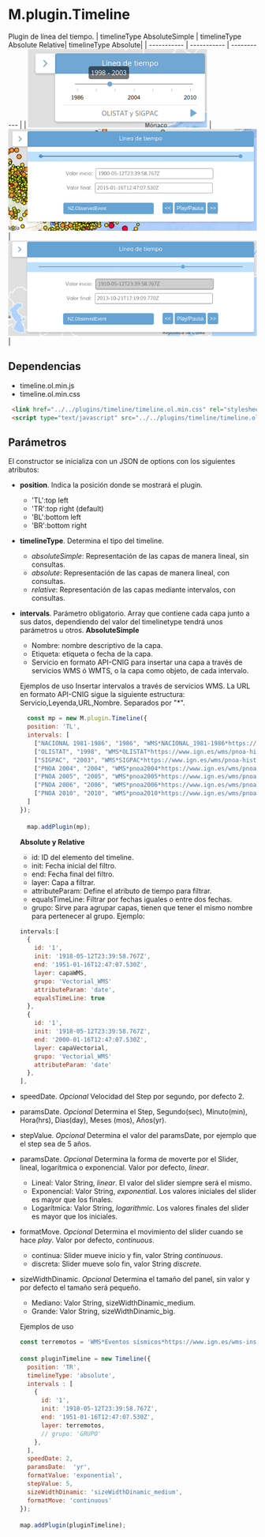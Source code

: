 # M.plugin.Timeline

Plugin de línea del tiempo.
| timelineType AbsoluteSimple  | timelineType Absolute Relative| timelineType Absolute|
| ----------- | ----------- | ----------- |
| ![Timeline Básico](./img/timeline_img.png "Timeline Básico")     | ![Timeline Dinámico](./img/timeline_imgDinamic.png "Timeline Dinámico")      | ![Timeline Absoluto](./img/timeline_imgDinamic2.png "Timeline Absoluto")      |


## Dependencias

- timeline.ol.min.js
- timeline.ol.min.css


```html
 <link href="../../plugins/timeline/timeline.ol.min.css" rel="stylesheet" />
 <script type="text/javascript" src="../../plugins/timeline/timeline.ol.min.js"></script>
```

## Parámetros


El constructor se inicializa con un JSON de options con los siguientes atributos:

- **position**. Indica la posición donde se mostrará el plugin.
  - 'TL':top left
  - 'TR':top right (default)
  - 'BL':bottom left
  - 'BR':bottom right

- **timelineType**. Determina el tipo del timeline.
  - _absoluteSimple_: Representación de las capas de manera lineal, sin consultas.
  - _absolute_: Representación de las capas de manera lineal, con consultas.
  - _relative_: Representación de las capas mediante intervalos, con consultas.

- **intervals**. Parámetro obligatorio. Array que contiene cada capa junto a sus datos, dependiendo del valor del timelinetype tendrá unos parámetros u otros.
  **AbsoluteSimple**
  - Nombre: nombre descriptivo de la capa.
  - Etiqueta: etiqueta o fecha de la capa.
  - Servicio en formato API-CNIG para insertar una capa a través de servicios WMS ó WMTS, o la capa como objeto, de cada intervalo.
  
  Ejemplos de uso
  Insertar intervalos a través de servicios WMS. La URL en formato API-CNIG sigue la siguiente estructura: Servicio,Leyenda,URL,Nombre. Separados por "*".
  ```javascript
    const mp = new M.plugin.Timeline({
    position: 'TL',
    intervals: [
      ["NACIONAL 1981-1986", "1986", "WMS*NACIONAL_1981-1986*https://www.ign.es/wms/pnoa-historico*NACIONAL_1981-1986"],
      ["OLISTAT", "1998", "WMS*OLISTAT*https://www.ign.es/wms/pnoa-historico*OLISTAT"],
      ["SIGPAC", "2003", "WMS*SIGPAC*https://www.ign.es/wms/pnoa-historico*SIGPAC"],
      ["PNOA 2004", "2004", "WMS*pnoa2004*https://www.ign.es/wms/pnoa-historico*pnoa2004"],
      ["PNOA 2005", "2005", "WMS*pnoa2005*https://www.ign.es/wms/pnoa-historico*pnoa2005"],
      ["PNOA 2006", "2006", "WMS*pnoa2006*https://www.ign.es/wms/pnoa-historico*pnoa2006"],
      ["PNOA 2010", "2010", "WMS*pnoa2010*https://www.ign.es/wms/pnoa-historico*pnoa2010"]
    ]
  });

    map.addPlugin(mp);
  ```

  **Absolute y Relative**
  - id: ID del elemento del timeline.
  - init: Fecha inicial del filtro.
  - end: Fecha final del filtro.
  - layer: Capa a filtrar.
  - attributeParam: Define el atributo de tiempo para filtrar.
  - equalsTimeLine: Filtrar por fechas iguales o entre dos fechas. 
  - grupo: Sirve para agrupar capas, tienen que tener el mismo nombre para pertenecer al grupo. Ejemplo:
  ```javascript
  intervals:[
    {
      id: '1',
      init: '1918-05-12T23:39:58.767Z',
      end: '1951-01-16T12:47:07.530Z',
      layer: capaWMS,
      grupo: 'Vectorial_WMS'
      attributeParam: 'date',
      equalsTimeLine: true
    },
    {
      id: '1',
      init: '1918-05-12T23:39:58.767Z',
      end: '2000-01-16T12:47:07.530Z',
      layer: capaVectorial,
      grupo: 'Vectorial_WMS'
      attributeParam: 'date'
    },
  ],
  ```
- speedDate. _Opcional_ Velocidad del Step por segundo, por defecto 2.
- paramsDate. _Opcional_ Determina el Step, Segundo(sec), Minuto(min), Hora(hrs), Días(day), Meses (mos), Años(yr).
- stepValue. _Opcional_ Determina el valor del paramsDate, por ejemplo que el step sea de 5 años. 
- paramsDate. _Opcional_  Determina la forma de moverte por el Slider, lineal, logarítmica o exponencial. Valor por defecto, _linear_.
  - Lineal: Valor String, _linear_. El valor del slider siempre será el mismo.
  - Exponencial: Valor String, _exponential_. Los valores iniciales del slider es mayor que los finales.
  - Logarítmica: Valor String, _logarithmic_. Los valores finales del slider es mayor que los iniciales. 
- formatMove. _Opcional_  Determina el movimiento del slider cuando se hace _play_. Valor por defecto, _continuous_.
  - continua: Slider mueve inicio y fin, valor String _continuous_.
  - discreta: Slider mueve solo fin, valor String _discrete_.
- sizeWidthDinamic. _Opcional_  Determina el tamaño del panel, sin valor y por defecto el tamaño será pequeño.
  - Mediano: Valor String, sizeWidthDinamic_medium.
  - Grande: Valor String, sizeWidthDinamic_big.

  Ejemplos de uso
  ```javascript
  const terremotos = 'WMS*Eventos sísmicos*https://www.ign.es/wms-inspire/geofisica*NZ.ObservedEvent'

  const pluginTimeline = new Timeline({
    position: 'TR',
    timelineType: 'absolute',
    intervals : [
      {
        id: '1',
        init: '1918-05-12T23:39:58.767Z',
        end: '1951-01-16T12:47:07.530Z',
        layer: terremotos,
        // grupo: 'GRUPO'
      },
    ],
    speedDate: 2,
    paramsDate:  'yr',
    formatValue: 'exponential',
    stepValue: 5,
    sizeWidthDinamic: 'sizeWidthDinamic_medium',
    formatMove: 'continuous'
  });

  map.addPlugin(pluginTimeline);
  ```